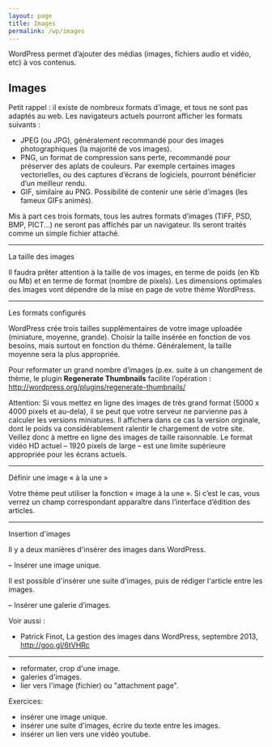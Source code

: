```yaml
---
layout: page
title: Images
permalink: /wp/images
---
```


WordPress permet d’ajouter des médias (images, fichiers audio et vidéo, etc) à vos contenus.

Images
---

Petit rappel : il existe de nombreux formats d’image, et tous ne sont pas adaptés au web. Les navigateurs actuels pourront afficher les formats suivants : 

* JPEG (ou JPG), généralement recommandé pour des images photographiques (la majorité de vos images). 
* PNG, un format de compression sans perte, recommandé pour préserver des aplats de couleurs. Par exemple certaines images vectorielles, ou des captures d’écrans de logiciels, pourront bénéficier d’un meilleur rendu.
* GIF, similaire au PNG. Possibilité de contenir une série d’images (les fameux GIFs animés).

Mis à part ces trois formats, tous les autres formats d’images (TIFF, PSD, BMP, PICT...) ne seront pas affichés par un navigateur. Ils seront traités comme un simple fichier attaché.

***

La taille des images

Il faudra prêter attention à la taille de vos images, en terme de poids (en Kb ou Mb) et en terme de format (nombre de pixels).
Les dimensions optimales des images vont dépendre de la mise en page de votre thème WordPress.

***

Les formats configurés

WordPress crée trois tailles supplémentaires de votre image uploadée (miniature, moyenne, grande). Choisir la taille insérée en fonction de vos besoins, mais surtout en fonction du thème. Généralement, la taille moyenne sera la plus appropriée.

Pour reformater un grand nombre d’images (p.ex. suite à un changement de thème, le  plugin **Regenerate Thumbnails** facilite l’opération :
http://wordpress.org/plugins/regenerate-thumbnails/

Attention: Si vous mettez en ligne des images de très grand format (5000 x 4000 pixels et au-dela), il se peut que votre serveur ne parvienne pas à calculer les versions miniatures. Il affichera dans ce cas la version orginale, dont le poids va considérablement ralentir le chargement de votre site. Veillez donc à mettre en ligne des images de taille raisonnable. Le format vidéo HD actuel – 1920 pixels de large – est une limite supérieure appropriée pour les écrans actuels.

***

Définir une image « à la une »

Votre thème peut utiliser la fonction « image à la une ». Si c’est le cas, vous verrez un champ correspondant apparaître dans l’interface d’édition des articles. 

***

Insertion d'images

Il y a deux manières d'insérer des images dans WordPress.

– Insérer une image unique.

Il est possible d'insérer une suite d'images, puis de rédiger l'article entre les images.

– Insérer une galerie d’images.

Voir aussi : 

* Patrick Finot, La gestion des images dans WordPress, septembre 2013, http://goo.gl/6tVHRc 

***

- reformater, crop d'une image.
- galeries d'images.
- lier vers l'image (fichier) ou "attachment page".

Exercices: 

* insérer une image unique.
* insérer une suite d'images, écrire du texte entre les images.
* insérer un lien vers une vidéo youtube.